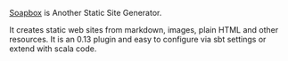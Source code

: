 [Soapbox](https://github.com/arnolddevos/Soapbox) is Another Static Site Generator.

It creates static web sites from markdown, images, plain HTML and other resources. 
It is an 0.13 plugin and easy to configure via sbt settings or extend with scala code.

